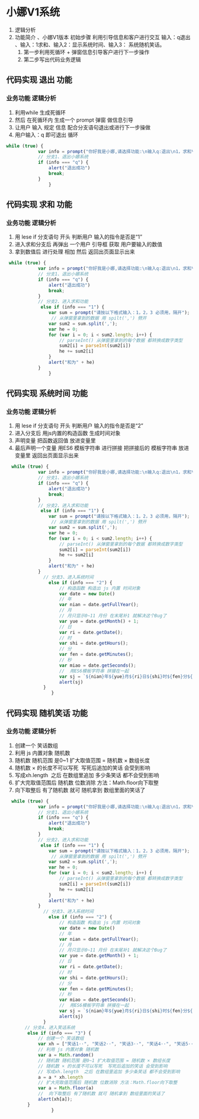 # 小娜V1系统

1. 逻辑分析
2. 功能简介 、小娜V1版本 初始步骤 利用引导信息和客户进行交互  输入：q退出 、输入：1求和、输入2：显示系统时间、输入3： 系统随机笑话。
   1. 第一步利用死循环 + 弹窗信息引导客户进行下一步操作 
   2. 第二步写出代码业务逻辑

## 代码实现 退出 功能

###  业务功能 逻辑分析

1. 利用while 生成死循环
2. 然后 在死循环内 生成一个 prompt 弹窗 做信息引导
3. 让用户 输入 规定 信息 配合分支语句退出或进行下一步操做
4. 用户输入：q  即可退出 循环

```js
while (true) {
            var info = prompt("你好我是小娜,请选择功能:\n输入q:退出\n1，求和\n2，系统时间\n3，讲笑话");
            // 分支1、退出小娜系统
            if (info === "q") {
                alert("退出成功")
                break;
            }
            	}
```

## 代码实现 求和 功能

###  业务功能 逻辑分析 

1. 用 lese if 分支语句 开头 判断用户 输入的指令是否是“1” 
2. 进入求和分支后   再弹出 一个用户 引导框 获取 用户要输入的数值 
3. 拿到数值后 进行处理 相加 然后 返回出页面显示出来

```js
 while (true) {
            var info = prompt("你好我是小娜,请选择功能:\n输入q:退出\n1，求和\n2，系统时间\n3，讲笑话");
            // 分支1、退出小娜系统
            if (info === "q") {
                alert("退出成功")
                break;
            }
     		// 分支2、进入求和功能
             else if (info === "1") {
                var sum = prompt("请按以下格式输入：1，2，3 必须用，隔开");
                 // 从弹窗里拿到的数据 用 spilt(',') 劈开
                var sum2 = sum.split(',');
                var he = 0;
                for (var i = 0; i < sum2.length; i++) {
                    // parseInt() 从弹窗里拿到的每个数据 都转换成数字类型 
                    sum2[i] = parseInt(sum2[i])
                    he += sum2[i]
                }
                alert("和为" + he)
            }
            	}
```

## 代码实现 系统时间 功能

### 业务功能 逻辑分析

1. 用 lese if 分支语句 开头 判断用户 输入的指令是否是“2” 
2. 进入分支后 用js内置的构造函数 生成时间对象 
3. 声明变量 把函数返回值 放进变量里
4. 最后声明一个变量  用ES6 模板字符串 进行拼接  把拼接后的 模板字符串 放进 变量里 返回出页面显示出来

```js
  while (true) {
            var info = prompt("你好我是小娜,请选择功能:\n输入q:退出\n1，求和\n2，系统时间\n3，讲笑话");
            // 分支1、退出小娜系统
            if (info === "q") {
                alert("退出成功")
                break;
            }
     		// 分支2、进入求和功能
             else if (info === "1") {
                var sum = prompt("请按以下格式输入：1，2，3 必须用，隔开");
                 // 从弹窗里拿到的数据 用 spilt(',') 劈开
                var sum2 = sum.split(',');
                var he = 0;
                for (var i = 0; i < sum2.length; i++) {
                    // parseInt() 从弹窗里拿到的每个数据 都转换成数字类型 
                    sum2[i] = parseInt(sum2[i])
                    he += sum2[i]
                }
                alert("和为" + he)
            }
              // 分支3、进入系统时间
                else if (info === "2") {
                    // 构造函数 构造出 js 内置 时间对象
                    var date = new Date()
                    // 年
                    var nian = date.getFullYear();
                    // 月
                    // 月只显示0~11 月份 在末尾补1 就解决这个Bug了
                    var yue = date.getMonth() + 1;
                    // 日
                    var ri = date.getDate();
                    // 时
                    var shi = date.getHours();
                    // 分
                    var fen = date.getMinutes();
                    // 秒
                    var miao = date.getSeconds();
                    //  用ES6模板字符串 拼接在一起
                    var sj = `${nian}年${yue}月${ri}日${shi}时${fen}分${miao}秒`;
                    alert(sj)
              }
            	 }
```

## 代码实现 随机笑话 功能

### 业务功能 逻辑分析

1. 创建一个 笑话数组  
2. 利用 js 内置对象 随机数 
3. 随机数 随机范围 是0~1 扩大取值范围 = 随机数 × 数组长度 
4. 随机数 × 的长度不可以写死  写死后追加的笑话 会受到影响  
5. 写成xh.length  之后 在数组里追加 多少条笑话 都不会受到影响 
6. 扩大完取值范围后 随机数 位数消除 方法：Math.floor向下取整 
7. 向下取整后 有了随机数 就可 随机拿到 数组里面的笑话了 

```js
  while (true) {
            var info = prompt("你好我是小娜,请选择功能:\n输入q:退出\n1，求和\n2，系统时间\n3，讲笑话");
            // 分支1、退出小娜系统
            if (info === "q") {
                alert("退出成功")
                break;
            }
     		// 分支2、进入求和功能
             else if (info === "1") {
                var sum = prompt("请按以下格式输入：1，2，3 必须用，隔开");
                 // 从弹窗里拿到的数据 用 spilt(',') 劈开
                var sum2 = sum.split(',');
                var he = 0;
                for (var i = 0; i < sum2.length; i++) {
                    // parseInt() 从弹窗里拿到的每个数据 都转换成数字类型 
                    sum2[i] = parseInt(sum2[i])
                    he += sum2[i]
                }
                alert("和为" + he)
            }
              // 分支3、进入系统时间
                else if (info === "2") {
                    // 构造函数 构造出 js 内置 时间对象
                    var date = new Date()
                    // 年
                    var nian = date.getFullYear();
                    // 月
                    // 月只显示0~11 月份 在末尾补1 就解决这个Bug了
                    var yue = date.getMonth() + 1;
                    // 日
                    var ri = date.getDate();
                    // 时
                    var shi = date.getHours();
                    // 分
                    var fen = date.getMinutes();
                    // 秒
                    var miao = date.getSeconds();
                    //  用ES6模板字符串 拼接在一起
                    var sj = `${nian}年${yue}月${ri}日${shi}时${fen}分${miao}秒`;
                    alert(sj)
              }
       // 分支4、进入笑话系统
        else if (info === "3") {
            // 创建一个 笑话数组 
            var xh = ["笑话1··", "笑话2··", "笑话3··", "笑话4··", "笑话5··", "笑话6··"];
            // 利用 js 内置对象 随机数 
            var a = Math.random()
            // 随机数 随机范围 是0~1 扩大取值范围 = 随机数 × 数组长度
            // 随机数 × 的长度不可以写死  写死后追加的笑话 会受到影响 
            // 写成xh.length  之后 在数组里追加 多少条笑话 都不会受到影响
            a = a * xh.length
            // 扩大完取值范围后 随机数 位数消除 方法：Math.floor向下取整 
            var a = Math.floor(a)
            //  向下取整后 有了随机数 就可 随机拿到 数组里面的笑话了
            alert(xh[a]);
        }
            	 }
```

